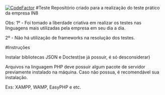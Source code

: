 <a href="https://www.codefactor.io/repository/github/mariaclara31/in8-desenvolvedor-fullstack"><img src="https://www.codefactor.io/repository/github/mariaclara31/in8-desenvolvedor-fullstack/badge" alt="CodeFactor" /></a>
#Teste
Repositório criado para a realização do teste prático da empresa IN8

Obs:
1º - Foi tomado a liberdade criativa em realizar os testes nas linguagens mais utilizadas pela empresa em seu dia a dia.

2º - Não há utilização de frameworks na resolução dos testes.

#Instruções

Instalar bibliotecas JSON e Doctest(se já possuir, é só desconsiderar)

Arquivos na linguagem PHP deve possuir algum pacote de servidor previamente instalado na máquina. Caso não possua, é recomendável sua instalação. 

Exs: XAMPP, WAMP, EasyPHP e etc.


